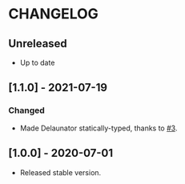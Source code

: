 # CHANGELOG

## Unreleased

- Up to date

## [1.1.0] - 2021-07-19

### Changed

- Made Delaunator statically-typed, thanks to [#3](https://github.com/hiulit/Delaunator-GDScript/pull/3).

## [1.0.0] - 2020-07-01

- Released stable version.
